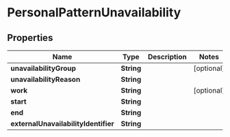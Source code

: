 

# PersonalPatternUnavailability

## Properties

Name | Type | Description | Notes
------------ | ------------- | ------------- | -------------
**unavailabilityGroup** | **String** |  |  [optional]
**unavailabilityReason** | **String** |  | 
**work** | **String** |  |  [optional]
**start** | **String** |  | 
**end** | **String** |  | 
**externalUnavailabilityIdentifier** | **String** |  | 



